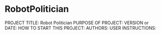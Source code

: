# RobotPolitician

PROJECT TITLE: Robot Politician
PURPOSE OF PROJECT: VERSION or DATE: HOW TO START THIS PROJECT: AUTHORS: USER INSTRUCTIONS:
